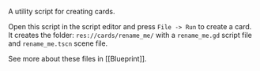 A utility script for creating cards.

Open this script in the script editor and press `File -> Run` to create a card.
It creates the folder: `res://cards/rename_me/` with a `rename_me.gd` script file and `rename_me.tscn` scene file.

See more about these files in [[Blueprint]].